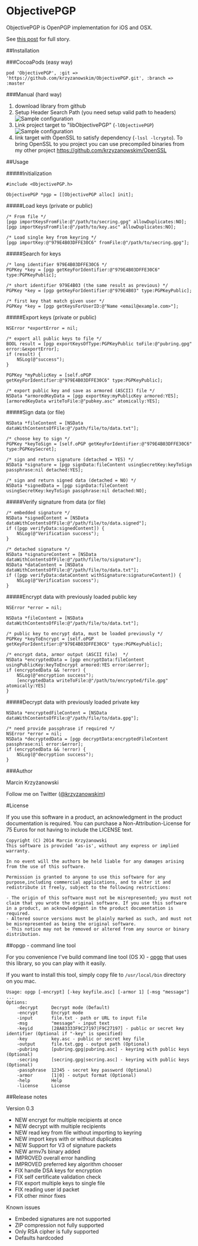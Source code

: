 ObjectivePGP
============

ObjectivePGP is OpenPGP implementation for iOS and OSX.

See [this post](https://medium.com/@krzyzanowskim/short-story-about-openpgp-for-ios-and-os-x-objectivepgp-9994547d4bea) for full story.

##Installation

###CocoaPods (easy way)

	pod 'ObjectivePGP', :git => 'https://github.com/krzyzanowskim/ObjectivePGP.git', :branch => :master

###Manual (hard way)

1. download library from github
2. Setup Header Search Path (you need setup valid path to headers)
![Sample configuration](http://cl.ly/image/153n3S2H0W2S/objectivepgp-set-headers.png)
3. Link project target to "libObjectivePGP" (`-lObjectivePGP`)
![Sample configuration](http://cl.ly/image/1z2s1O1h0c0F/objectivepgp-link-to-library.png)
4. link target with OpenSSL to satisfy dependency (`-lssl -lcrypto`). To bring OpenSSL to you project you can use precompiled binaries from my other project https://github.com/krzyzanowskim/OpenSSL

##Usage

#####Initialization

	#include <ObjectivePGP.h>
	
	ObjectivePGP *pgp = [[ObjectivePGP alloc] init];
	
#####Load keys (private or public)

	/* From file */
	[pgp importKeysFromFile:@"/path/to/secring.gpg" allowDuplicates:NO];
	[pgp importKeysFromFile:@"/path/to/key.asc" allowDuplicates:NO];
	
	/* Load single key from keyring */
	[pgp importKey:@"979E4B03DFFE30C6" fromFile:@"/path/to/secring.gpg"];
	
#####Search for keys

	/* long identifier 979E4B03DFFE30C6 */
	PGPKey *key = [pgp getKeyForIdentifier:@"979E4B03DFFE30C6" type:PGPKeyPublic];
	
	/* short identifier 979E4B03 (the same result as previous) */
	PGPKey *key = [pgp getKeyForIdentifier:@"979E4B03" type:PGPKeyPublic];
	
	/* first key that match given user */
	PGPKey *key = [pgp getKeysForUserID:@"Name <email@example.com>"];
	
#####Export keys (private or public)

	NSError *exportError = nil;
	
	/* export all public keys to file */
	BOOL result = [pgp exportKeysOfType:PGPKeyPublic toFile:@"pubring.gpg" error:&exportError];
	if (result) {
		NSLog(@"success");
	}
	
	PGPKey *myPublicKey = [self.oPGP getKeyForIdentifier:@"979E4B03DFFE30C6" type:PGPKeyPublic];
	
	/* export public key and save as armored (ASCII) file */
	NSData *armoredKeyData = [pgp exportKey:myPublicKey armored:YES];
	[armoredKeyData writeToFile:@"pubkey.asc" atomically:YES];

#####Sign data (or file)

	NSData *fileContent = [NSData dataWithContentsOfFile:@"/path/file/to/data.txt"];

	/* choose key to sign */
	PGPKey *keyToSign = [self.oPGP getKeyForIdentifier:@"979E4B03DFFE30C6" type:PGPKeySecret];

	/* sign and return signature (detached = YES) */
	NSData *signature = [pgp signData:fileContent usingSecretKey:keyToSign passphrase:nil detached:YES];

	/* sign and return signed data (detached = NO) */
	NSData *signedData = [pgp signData:fileContent usingSecretKey:keyToSign passphrase:nil detached:NO];
	
#####Verify signature from data (or file)

	/* embedded signature */
	NSData *signedContent = [NSData dataWithContentsOfFile:@"/path/file/to/data.signed"];
	if ([pgp verifyData:signedContent]) {
		NSLog(@"Verification success");
	}
	
	/* detached signature */
	NSData *signatureContent = [NSData dataWithContentsOfFile:@"/path/file/to/signature"];
	NSData *dataContent = [NSData dataWithContentsOfFile:@"/path/file/to/data.txt"];
	if ([pgp verifyData:dataContent withSignature:signatureContent]) {
		NSLog(@"Verification success");
	}
	
#####Encrypt data with previously loaded public key

    NSError *error = nil;

	NSData *fileContent = [NSData dataWithContentsOfFile:@"/path/file/to/data.txt"];
    
	/* public key to encrypt data, must be loaded previously */
	PGPKey *keyToEncrypt = [self.oPGP getKeyForIdentifier:@"979E4B03DFFE30C6" type:PGPKeyPublic];

	/* encrypt data, armor output (ASCII file)  */
	NSData *encryptedData = [pgp encryptData:fileContent usingPublicKey:keyToEncrypt armored:YES error:&error];
	if (encryptedData && !error) {
		NSLog(@"encryption success");
		[encryptedData writeToFile:@"/path/to/encrypted/file.gpg" atomically:YES]
	}


#####Decrypt data with previously loaded private key
    
	NSData *encryptedFileContent = [NSData dataWithContentsOfFile:@"/path/file/to/data.gpg"];
	
	/* need provide passphrase if required */
    NSError *error = nil;
	NSData *decryptedData = [pgp decryptData:encryptedFileContent passphrase:nil error:&error];
	if (encryptedData && !error) {
		NSLog(@"decryption success");
	}

###Author

Marcin Krzyżanowski

Follow me on Twitter ([@krzyzanowskim](http://twitter.com/krzyzanowskim))

#License

If you use this software in a product, an acknowledgment in the product documentation is required. You can purchase a Non-Attribution-License for 75 Euros for not having to include the LICENSE text.

```
Copyright (C) 2014 Marcin Krzyżanowski
This software is provided 'as-is', without any express or implied warranty. 

In no event will the authors be held liable for any damages arising from the use of this software. 

Permission is granted to anyone to use this software for any purpose,including commercial applications, and to alter it and redistribute it freely, subject to the following restrictions:

- The origin of this software must not be misrepresented; you must not claim that you wrote the original software. If you use this software in a product, an acknowledgment in the product documentation is required.
- Altered source versions must be plainly marked as such, and must not be misrepresented as being the original software.
- This notice may not be removed or altered from any source or binary distribution.
```

##opgp - command line tool

For you convenience I've build command line tool (OS X) - [opgp](https://github.com/krzyzanowskim/ObjectivePGP/blob/master/usr/local/bin/opgp) that uses this library, so you can play with it easily.

If you want to install this tool, simply copy file to `/usr/local/bin` directory on you mac.

	Usage: opgp [-encrypt] [-key keyfile.asc] [-armor 1] [-msg "message"] ...
	Options:
		-decrypt     Decrypt mode (Default)
		-encrypt     Encrypt mode 
		-input       file.txt - path or URL to input file
		-msg         "message" - input text
		-keyid       [28A83333F9C27197|F9C27197] - public or secret key identifier (Optional if "-key" is specified)
		-key         key.asc - public or secret key file
		-output      file.txt.gpg - output path (Optional)
		-pubring     [pubring.gpg|pubring.asc] - keyring with public keys (Optional)
		-secring     [secring.gpg|secring.asc] - keyring with public keys (Optional)
		-passphrase  12345 - secret key password (Optional)
		-armor       [1|0] - output format (Optional)
		-help        Help
		-license     License

##Release notes

Version 0.3

- NEW encrypt for multiple recipients at once
- NEW decrypt with multiple recipients
- NEW read key from file without importing to keyring
- NEW import keys with or without duplicates
- NEW Support for V3 of signature packets
- NEW armv7s binary added
- IMPROVED overall error handling
- IMPROVED preferred key algorithm chooser
- FIX handle DSA keys for encryption
- FIX self certificate validation check
- FIX export multiple keys to single file
- FIX reading user id packet
- FIX other minor fixes

Known issues

- Embeded signatures are not supported
- ZIP compression not fully supported
- Only RSA cipher is fully supported
- Defaults hardcoded